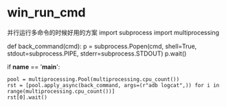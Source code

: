 # win_run_cmd
并行运行多命令的时候好用的方案
import subprocess
import multiprocessing


def back_command(cmd):
    p = subprocess.Popen(cmd, shell=True, stdout=subprocess.PIPE, stderr=subprocess.STDOUT)
    p.wait()


if __name__ == '__main__':

    pool = multiprocessing.Pool(multiprocessing.cpu_count())
    rst = [pool.apply_async(back_command, args=(r"adb logcat",)) for i in range(multiprocessing.cpu_count())]
    rst[0].wait()
